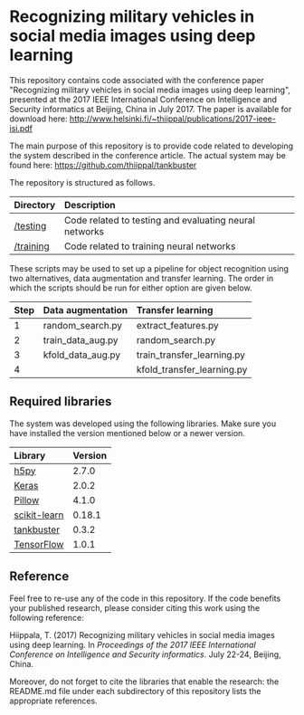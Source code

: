 # Recognizing military vehicles in social media images using deep learning

This repository contains code associated with the conference paper "Recognizing military vehicles in social media images using deep learning", presented at the 2017 IEEE International Conference on Intelligence and Security informatics at Beijing, China in July 2017. The paper is available for download here: http://www.helsinki.fi/~thiippal/publications/2017-ieee-isi.pdf

The main purpose of this repository is to provide code related to developing the system described in the conference article. The actual system may be found here: https://github.com/thiippal/tankbuster

The repository is structured as follows.

| Directory | Description |
|:---|:---|
|<a href="https://github.com/DigitalGeographyLab/MilVehicles/tree/master/testing">/testing</a>|Code related to testing and evaluating neural networks|
|<a href="https://github.com/DigitalGeographyLab/MilVehicles/tree/master/training">/training</a>|Code related to training neural networks|

These scripts may be used to set up a pipeline for object recognition using two alternatives, data augmentation and transfer learning. The order in which the scripts should be run for either option are given below.

| Step | Data augmentation | Transfer learning |
|:---|:---|:---|
|1|random_search.py|extract_features.py|
|2|train_data_aug.py|random_search.py|
|3|kfold_data_aug.py|train_transfer_learning.py|
|4||kfold_transfer_learning.py|

## Required libraries

The system was developed using the following libraries. Make sure you have installed the version mentioned below or a newer version.

| Library | Version |
|:---|:---|
|<a href="https://www.h5py.org/">h5py</a>|2.7.0|
|<a href="https://keras.io">Keras</a>|2.0.2|
|<a href="https://python-pillow.org/">Pillow</a>|4.1.0|
|<a href="http://scikit-learn.org/">scikit-learn</a>|0.18.1|
|<a href="https://pypi.python.org/pypi/tankbuster/0.3.2">tankbuster</a>|0.3.2|
|<a href="https://www.tensorflow.org/">TensorFlow</a>|1.0.1|

## Reference

Feel free to re-use any of the code in this repository. If the code benefits your published research, please consider citing this work using the following reference:

Hiippala, T. (2017) Recognizing military vehicles in social media images using deep learning. In *Proceedings of the 2017 IEEE International Conference on Intelligence and Security informatics*. July 22-24, Beijing, China.

Moreover, do not forget to cite the libraries that enable the research: the README.md file under each subdirectory of this repository lists the appropriate references.
